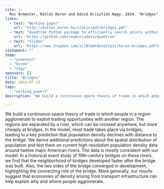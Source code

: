 ```yaml
---
cite: |-
  Roc Armenter, Miklós Koren and Dávid Krisztián Nagy. 2014. "Bridges"
links:
  - text: "Working paper"
    url: "http://miklos.koren.hu/static/pdf/bridges.pdf"
  - text: "Quadtree Python package to efficiently search points within a polygon"
    url: "https://github.com/ceumicrodata/quadtree"
  - text: "Slides"
    url: "https://www.dropbox.com/s/l8tmmt0wve2tp1c/koren-bridges.pdf?dl=0"
statement: ""
team:
  - "armenter"
  - "koren"
  - "nagy"
sponsors: []
title: "Bridges"
date: 2014-07-23
tags:
  - "working_papers"
description: "We build a continuous-space theory of trade in which people in a region agglomerate to exploit trading opportunities with another region. The regions are separated by a river, which can be crossed anywhere, but more cheaply at bridges. In the model, most trade takes place via bridges, leading to a key prediction that population density declines with distance to the bridge. We derive additional predictions about the spatial distribution of population and test them on current high-resolution population density data around twelve major American rivers. The data is mostly consistent with our model. In a historical event study of 19th-century bridges on these rivers, we find that the neighborhood of bridges developed faster after the bridge was built. Also, the two sides of the bridge converged in development, highlighting the connecting role of the bridge. More generally, our results suggest that economies of density arising from transport infrastructure can help explain why and where people agglomerate.\n"

---
```


We build a continuous-space theory of trade in which people in a region agglomerate to exploit trading opportunities with another region. The regions are separated by a river, which can be crossed anywhere, but more cheaply at bridges. In the model, most trade takes place via bridges, leading to a key prediction that population density declines with distance to the bridge. We derive additional predictions about the spatial distribution of population and test them on current high-resolution population density data around twelve major American rivers. The data is mostly consistent with our model. In a historical event study of 19th-century bridges on these rivers, we find that the neighborhood of bridges developed faster after the bridge was built. Also, the two sides of the bridge converged in development, highlighting the connecting role of the bridge. More generally, our results suggest that economies of density arising from transport infrastructure can help explain why and where people agglomerate.

